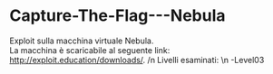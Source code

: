 # Capture-The-Flag---Nebula
Exploit sulla macchina virtuale Nebula. <br>
La macchina è scaricabile al seguente link: http://exploit.education/downloads/. /n
Livelli esaminati: \n
-Level03
